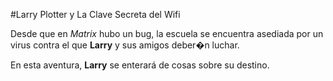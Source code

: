 ﻿#Larry Plotter y La Clave Secreta del Wifi

Desde que en *Matrix* hubo un bug, la escuela se encuentra asediada por un virus
contra el que **Larry** y sus amigos deber�n luchar.

En esta aventura, **Larry** se enterará de cosas sobre su destino.